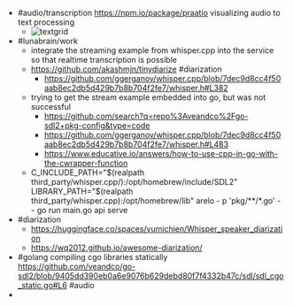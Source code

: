 - #audio/transcription https://npm.io/package/praatio visualizing audio to text processing
	- ![textgrid](https://raw.githubusercontent.com/timmahrt/praatIO.js/master/textgrid.png)
- #lunabrain/work
	- integrate the streaming example from whisper.cpp into the service so that realtime transcription is possible
	- https://github.com/akashmjn/tinydiarize #diarization
		- https://github.com/ggerganov/whisper.cpp/blob/7dec9d8cc4f50aab8ec2db5d429b7b8b704f2fe7/whisper.h#L382
	- trying to get the stream example embedded into go, but was not successful
		- https://github.com/search?q=repo%3Aveandco%2Fgo-sdl2+pkg-config&type=code
		- https://github.com/ggerganov/whisper.cpp/blob/7dec9d8cc4f50aab8ec2db5d429b7b8b704f2fe7/whisper.h#L483
		- https://www.educative.io/answers/how-to-use-cpp-in-go-with-the-cwrapper-function
	- C_INCLUDE_PATH="$(realpath third_party/whisper.cpp/):/opt/homebrew/include/SDL2" LIBRARY_PATH="$(realpath third_party/whisper.cpp):/opt/homebrew/lib" arelo -
	  p 'pkg/**/*.go' -- go run main.go api serve
- #diarization
	- https://huggingface.co/spaces/vumichien/Whisper_speaker_diarization
	- https://wq2012.github.io/awesome-diarization/
- #golang compiling cgo libraries statically https://github.com/veandco/go-sdl2/blob/9405dd390eb0a6e9076b629debd80f7f4332b47c/sdl/sdl_cgo_static.go#L6 #audio
-